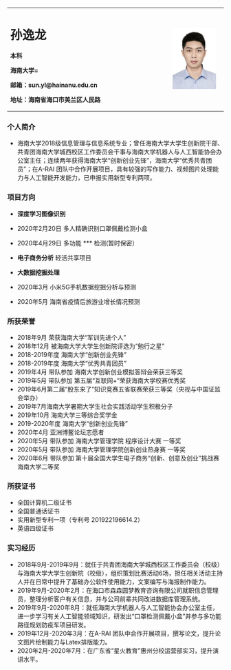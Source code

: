 
<table border="0">
  <tr>
    <td width="75%">
      <h1>孙逸龙</h1>
      <p><b>本科</b></p>
      <p><b>海南大学=</b></p>
      <p><b>邮箱：sun.yl@hainanu.edu.cn </b></p>
      <p><b>地址：海南省海口市美兰区人民路 </b></p>
    </td>
    <td width="25%">
      <img src="/zhengjianzhao.jpg" width="90%">     
    </td>
  </tr>
</table>

### 个人简介

- 海南大学2018级信息管理与信息系统专业；曾任海南大学大学生创新院干部、共青团海南大学城西校区工作委员会干事与海南大学机器人与人工智能协会办公室主任；连续两年获得海南大学“创新创业先锋”，海南大学“优秀共青团员”；在A-RAI 团队中合作开展项目，具有较强的写作能力、视频图片处理能力与人工智能开发能力，已申报实用新型专利两项。

### 项目方向
- **深度学习图像识别**
- 2020年2月20日 多人精确识别口罩佩戴检测小盒
- 2020年4月29日 多功能 *** 检测(暂时保密）

- **电子商务分析**
轻活共享项目

- **大数据挖掘处理**
- 2020年3月 小米5G手机数据挖掘分析与预测
- 2020年5月 海南省疫情后旅游业增长情况预测

### 所获荣誉

- 2018年9月 荣获海南大学“军训先进个人”
- 2018年12月 被海南大学大学生创新院评选为“勉行之星”
- 2018-2019年度 海南大学“创新创业先锋”
- 2018-2019年度 海南大学“优秀共青团员”
- 2019年4月 带队参加 海南大学创新创业模拟答辩会荣获三等奖
- 2019年5月 带队参加 第五届“互联网+”荣获海南大学校赛优秀奖
- 2019年6月第二届“股东来了”知识竞赛五省联赛荣获三等奖（央视与中国证监会举办）
- 2019年7月海南大学暑期大学生社会实践活动学生积极分子
- 2019年10月 海南大学三等综合奖学金
- 2019-2020年度 海南大学“创新创业先锋”
- 2020年4月 亚洲博鳌论坛志愿者
- 2020年5月 带队参加 海南大学管理学院 程序设计大赛 一等奖
- 2020年5月 带队参加 海南大学管理学院创新创业热身赛 一等奖
- 2020年6月 带队参加 第十届全国大学生电子商务“创新、创意及创业”挑战赛 海南大学二等奖

### 所获证书

- 全国计算机二级证书
- 全国普通话证书
- 实用新型专利一项（专利号 201922196614.2）
- 英语四级证书

### 实习经历

- 2018年9月-2019年9月：就任于共青团海南大学城西校区工作委员会（校级）与海南大学大学生创新院（校级），组织策划比赛活动6场，担任相关活动主持人并在日常中提升了基础办公软件使用能力，文案编写与海报制作能力。
- 2019年9月-2020年2月：在海口市森森圆梦教育咨询有限公司就职信息管理员，整理分析客户有关信息，并与公司前辈共同改进数据库管理系统。
- 2019年9月-2020年8月：就任海南大学机器人与人工智能协会办公室主任，进一步学习有关人工智能领域知识，研发出“口罩检测佩戴小盒”并参与多功能路径规划防疫车项目研发。
- 2019年12月-2020年3月：在A-RAI 团队中合作开展项目，撰写论文，提升论文图片绘制能力与Latex排版能力。
- 2020年2月-2020年7月：在广东省“星火教育”惠州分校运营部实习，提升演讲水平。

